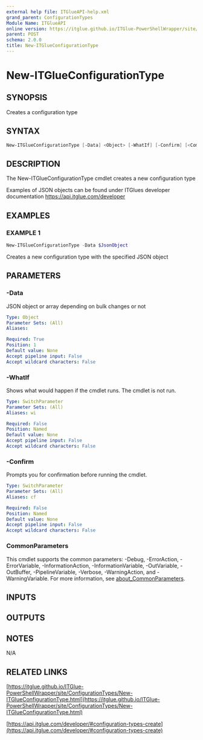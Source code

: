 ```yaml
---
external help file: ITGlueAPI-help.xml
grand_parent: ConfigurationTypes
Module Name: ITGlueAPI
online version: https://itglue.github.io/ITGlue-PowerShellWrapper/site/ConfigurationTypes/New-ITGlueConfigurationType.html
parent: POST
schema: 2.0.0
title: New-ITGlueConfigurationType
---
```


# New-ITGlueConfigurationType

## SYNOPSIS
Creates a configuration type

## SYNTAX

```powershell
New-ITGlueConfigurationType [-Data] <Object> [-WhatIf] [-Confirm] [<CommonParameters>]
```

## DESCRIPTION
The New-ITGlueConfigurationType cmdlet creates a new configuration type

Examples of JSON objects can be found under ITGlues developer documentation
    https://api.itglue.com/developer

## EXAMPLES

### EXAMPLE 1
```powershell
New-ITGlueConfigurationType -Data $JsonObject
```

Creates a new configuration type with the specified JSON object

## PARAMETERS

### -Data
JSON object or array depending on bulk changes or not

```yaml
Type: Object
Parameter Sets: (All)
Aliases:

Required: True
Position: 1
Default value: None
Accept pipeline input: False
Accept wildcard characters: False
```

### -WhatIf
Shows what would happen if the cmdlet runs.
The cmdlet is not run.

```yaml
Type: SwitchParameter
Parameter Sets: (All)
Aliases: wi

Required: False
Position: Named
Default value: None
Accept pipeline input: False
Accept wildcard characters: False
```

### -Confirm
Prompts you for confirmation before running the cmdlet.

```yaml
Type: SwitchParameter
Parameter Sets: (All)
Aliases: cf

Required: False
Position: Named
Default value: None
Accept pipeline input: False
Accept wildcard characters: False
```

### CommonParameters
This cmdlet supports the common parameters: -Debug, -ErrorAction, -ErrorVariable, -InformationAction, -InformationVariable, -OutVariable, -OutBuffer, -PipelineVariable, -Verbose, -WarningAction, and -WarningVariable. For more information, see [about_CommonParameters](http://go.microsoft.com/fwlink/?LinkID=113216).

## INPUTS

## OUTPUTS

## NOTES
N/A

## RELATED LINKS

[https://itglue.github.io/ITGlue-PowerShellWrapper/site/ConfigurationTypes/New-ITGlueConfigurationType.html](https://itglue.github.io/ITGlue-PowerShellWrapper/site/ConfigurationTypes/New-ITGlueConfigurationType.html)

[https://api.itglue.com/developer/#configuration-types-create](https://api.itglue.com/developer/#configuration-types-create)

